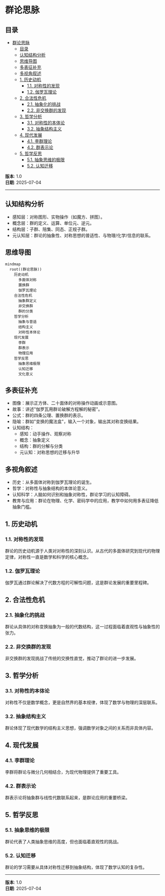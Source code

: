 # 群论思脉

## 目录

- [群论思脉](#群论思脉)
  - [目录](#目录)
  - [认知结构分析](#认知结构分析)
  - [思维导图](#思维导图)
  - [多表征补充](#多表征补充)
  - [多视角叙述](#多视角叙述)
  - [1. 历史动机](#1-历史动机)
    - [1.1. 对称性的发现](#11-对称性的发现)
    - [1.2. 伽罗瓦理论](#12-伽罗瓦理论)
  - [2. 合法性危机](#2-合法性危机)
    - [2.1. 抽象化的挑战](#21-抽象化的挑战)
    - [2.2. 非交换群的发现](#22-非交换群的发现)
  - [3. 哲学分析](#3-哲学分析)
    - [3.1. 对称性的本体论](#31-对称性的本体论)
    - [3.2. 抽象结构主义](#32-抽象结构主义)
  - [4. 现代发展](#4-现代发展)
    - [4.1. 李群理论](#41-李群理论)
    - [4.2. 群表示论](#42-群表示论)
  - [5. 哲学反思](#5-哲学反思)
    - [5.1. 抽象思维的极限](#51-抽象思维的极限)
    - [5.2. 认知迁移](#52-认知迁移)

**版本**: 1.0  
**日期**: 2025-07-04

---

## 认知结构分析

- 感知层：对称图形、实物操作（如魔方、拼图）。
- 概念层：群的定义、运算、单位元、逆元。
- 结构层：子群、陪集、同态、正规子群。
- 元认知层：群论的抽象性、对称思想的普适性、与物理/化学/信息的联系。

## 思维导图

```mermaid
mindmap
  root((群论思脉))
    历史动机
      多面体对称
      置换群
      伽罗瓦理论
    合法性危机
      抽象群定义
      非交换群
      群的分类
    哲学分析
      抽象与普适
      结构主义
      对称性本体论
    现代发展
      李群
      群表示
      物理应用
    哲学反思
      抽象思维极限
      认知迁移
      文化意义
```

## 多表征补充

- 图像：展示正方体、二十面体的对称操作动画或示意图。
- 故事：讲述"伽罗瓦用群论破解方程解的秘密"。
- 公式：群的四条公理、置换群的表示。
- 隐喻：群如"变换的魔法盒"，输入一个对象，输出其对称变换结果。
- 认知结构：
  - 感知：动手操作、观察对称
  - 概念：抽象定义
  - 结构：群的分解与分类
  - 元认知：对称思想的迁移与升华

## 多视角叙述

- 历史：从多面体对称到伽罗瓦理论的诞生。
- 哲学：对称性与抽象结构的本体论意义。
- 认知科学：人脑如何识别和抽象对称性，群论学习的认知障碍。
- 教育与应用：群论在物理、化学、密码学中的应用，教学中如何用多表征降低抽象门槛。

## 1. 历史动机

### 1.1. 对称性的发现

群论的历史动机源于人类对对称性的深刻认识。从古代的多面体研究到现代的物理定律，对称性一直是数学和科学的核心概念。

### 1.2. 伽罗瓦理论

伽罗瓦通过群论解决了代数方程的可解性问题，这是群论发展的重要里程碑。

## 2. 合法性危机

### 2.1. 抽象化的挑战

群论从具体的对称变换抽象为一般的代数结构，这一过程面临着直观性与抽象性的张力。

### 2.2. 非交换群的发现

非交换群的发现挑战了传统的交换性直觉，推动了群论的进一步发展。

## 3. 哲学分析

### 3.1. 对称性的本体论

对称性不仅是数学概念，更是自然界的基本规律，体现了数学与物理的深层联系。

### 3.2. 抽象结构主义

群论体现了现代数学的结构主义思想，强调数学对象之间的关系而非具体内容。

## 4. 现代发展

### 4.1. 李群理论

李群将群论与微分几何相结合，为现代物理提供了重要工具。

### 4.2. 群表示论

群表示论将抽象群与线性代数联系起来，是群论应用的重要桥梁。

## 5. 哲学反思

### 5.1. 抽象思维的极限

群论代表了人类抽象思维的高度，但也面临着直观性的挑战。

### 5.2. 认知迁移

群论的学习需要从具体对称性迁移到抽象结构，体现了数学认知的复杂性。

---

**版本**: 1.0  
**日期**: 2025-07-04
